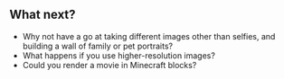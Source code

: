 ## What next?

- Why not have a go at taking different images other than selfies, and building a wall of family or pet portraits?
- What happens if you use higher-resolution images?
- Could you render a movie in Minecraft blocks?

